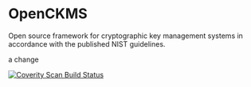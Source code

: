 # OpenCKMS
Open source framework for cryptographic key management systems in accordance with the published NIST guidelines.
 
 a change
 
<a href="https://scan.coverity.com/projects/openckms">
  <img alt="Coverity Scan Build Status"
       src="https://scan.coverity.com/projects/8054/badge.svg"/>
</a>
